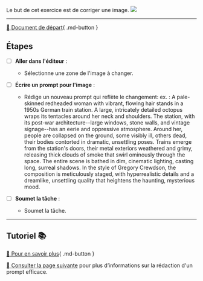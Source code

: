<style>.md-footer{display:none;}</style>
Le but de cet exercice est de corriger une image. 
<img src="../assets/image/05_enfant_sans_corde.png">
***

[📁 Document de départ](../assets/image/05_enfant_corde.png){ .md-button }   <br>


## Étapes

- [ ] **Aller dans l'éditeur** :
   - Sélectionne une zone de l'image à changer.

- [ ] **Écrire un prompt pour l'image** :
   - Rédige un nouveau prompt qui reflète le changement: ex. : A pale-skinned redheaded woman with vibrant, flowing hair stands in a 1950s German train station. A large, intricately detailed octopus wraps its tentacles around her neck and shoulders. The station, with its post-war architecture--large windows, stone walls, and vintage signage--has an eerie and oppressive atmosphere. Around her, people are collapsed on the ground, some visibly ill, others dead, their bodies contorted in dramatic, unsettling poses. Trains emerge from the station's doors, their metal exteriors weathered and grimy, releasing thick clouds of smoke that swirl ominously through the space. The entire scene is bathed in dim, cinematic lighting, casting long, surreal shadows. In the style of Gregory Crewdson, the composition is meticulously staged, with hyperrealistic details and a dreamlike, unsettling quality that heightens the haunting, mysterious mood.

- [ ] **Soumet la tâche** :
  - Soumet la tâche. 

***

## Tutoriel 📚

[📖 Pour en savoir plus](https://cmontmorency365-my.sharepoint.com/:v:/g/personal/flpilote_cmontmorency_qc_ca/EY9dtF_-ufRCjjN1VH3iur8BQdCxPXhcGceQbxaFUzU7YA?nav=eyJyZWZlcnJhbEluZm8iOnsicmVmZXJyYWxBcHAiOiJPbmVEcml2ZUZvckJ1c2luZXNzIiwicmVmZXJyYWxBcHBQbGF0Zm9ybSI6IldlYiIsInJlZmVycmFsTW9kZSI6InZpZXciLCJyZWZlcnJhbFZpZXciOiJNeUZpbGVzTGlua0NvcHkifX0&e=oorTvU){ .md-button }   <br>

[📖 Consulter la page suivante](../ai/prompt.md) pour plus d’informations sur la rédaction d'un prompt efficace.



